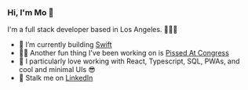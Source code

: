 ### Hi, I'm Mo 👋

I'm a full stack developer based in Los Angeles. 👩🏻‍💻

- 🔭  I’m currently building [Swift](https://github.com/Andrea-Dispe/Swift-client)
- 💃🏻  Another fun thing I've been working on is [Pissed At Congress](https://github.com/ommwong/pissed-at-congress)
- 🌱  I particularly love working with React, Typescript, SQL, PWAs, and cool and minimal UIs 😎
- 👀  Stalk me on [LinkedIn](https://www.linkedin.com/in/mowong1/)

